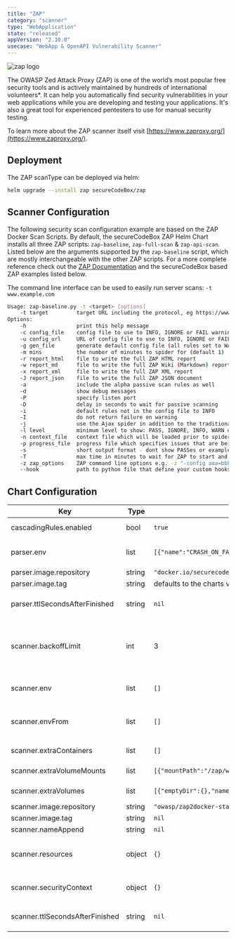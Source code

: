```yaml
---
title: "ZAP"
category: "scanner"
type: "WebApplication"
state: "released"
appVersion: "2.10.0"
usecase: "WebApp & OpenAPI Vulnerability Scanner"
---
```


![zap logo](https://raw.githubusercontent.com/wiki/zaproxy/zaproxy/images/zap32x32.png)

The OWASP Zed Attack Proxy (ZAP) is one of the world’s most popular free security tools and is actively maintained by hundreds of international volunteers*. It can help you automatically find security vulnerabilities in your web applications while you are developing and testing your applications. It's also a great tool for experienced pentesters to use for manual security testing.

To learn more about the ZAP scanner itself visit [https://www.zaproxy.org/](https://www.zaproxy.org/).

<!-- end -->

## Deployment

The ZAP scanType can be deployed via helm:

```bash
helm upgrade --install zap secureCodeBox/zap
```

## Scanner Configuration

The following security scan configuration example are based on the ZAP Docker Scan Scripts. By default, the secureCodeBox ZAP Helm Chart installs all three ZAP scripts: `zap-baseline`, `zap-full-scan` & `zap-api-scan`. Listed below are the arguments supported by the `zap-baseline` script, which are mostly interchangeable with the other ZAP scripts. For a more complete reference check out the [ZAP Documentation](https://www.zaproxy.org/docs/docker/) and the secureCodeBox based ZAP examples listed below.

The command line interface can be used to easily run server scans: `-t www.example.com`

```bash
Usage: zap-baseline.py -t <target> [options]
    -t target         target URL including the protocol, eg https://www.example.com
Options:
    -h                print this help message
    -c config_file    config file to use to INFO, IGNORE or FAIL warnings
    -u config_url     URL of config file to use to INFO, IGNORE or FAIL warnings
    -g gen_file       generate default config file (all rules set to WARN)
    -m mins           the number of minutes to spider for (default 1)
    -r report_html    file to write the full ZAP HTML report
    -w report_md      file to write the full ZAP Wiki (Markdown) report
    -x report_xml     file to write the full ZAP XML report
    -J report_json    file to write the full ZAP JSON document
    -a                include the alpha passive scan rules as well
    -d                show debug messages
    -P                specify listen port
    -D                delay in seconds to wait for passive scanning
    -i                default rules not in the config file to INFO
    -I                do not return failure on warning
    -j                use the Ajax spider in addition to the traditional one
    -l level          minimum level to show: PASS, IGNORE, INFO, WARN or FAIL, use with -s to hide example URLs
    -n context_file   context file which will be loaded prior to spidering the target
    -p progress_file  progress file which specifies issues that are being addressed
    -s                short output format - dont show PASSes or example URLs
    -T                max time in minutes to wait for ZAP to start and the passive scan to run
    -z zap_options    ZAP command line options e.g. -z "-config aaa=bbb -config ccc=ddd"
    --hook            path to python file that define your custom hooks
```

## Chart Configuration

| Key | Type | Default | Description |
|-----|------|---------|-------------|
| cascadingRules.enabled | bool | `true` | Enables or disables the installation of the default cascading rules for this scanner |
| parser.env | list | `[{"name":"CRASH_ON_FAILED_FINDINGS_VALIDATION","value":"false"}]` | Optional environment variables mapped into each parseJob (see: https://kubernetes.io/docs/tasks/inject-data-application/define-environment-variable-container/) |
| parser.image.repository | string | `"docker.io/securecodebox/parser-zap"` | Parser image repository |
| parser.image.tag | string | defaults to the charts version | Parser image tag |
| parser.ttlSecondsAfterFinished | string | `nil` | seconds after which the kubernetes job for the parser will be deleted. Requires the Kubernetes TTLAfterFinished controller: https://kubernetes.io/docs/concepts/workloads/controllers/ttlafterfinished/ |
| scanner.backoffLimit | int | 3 | There are situations where you want to fail a scan Job after some amount of retries due to a logical error in configuration etc. To do so, set backoffLimit to specify the number of retries before considering a scan Job as failed. (see: https://kubernetes.io/docs/concepts/workloads/controllers/job/#pod-backoff-failure-policy) |
| scanner.env | list | `[]` | Optional environment variables mapped into each scanJob (see: https://kubernetes.io/docs/tasks/inject-data-application/define-environment-variable-container/) |
| scanner.envFrom | list | `[]` | Optional mount environment variables from configMaps or secrets (see: https://kubernetes.io/docs/tasks/inject-data-application/distribute-credentials-secure/#configure-all-key-value-pairs-in-a-secret-as-container-environment-variables) |
| scanner.extraContainers | list | `[]` | Optional additional Containers started with each scanJob (see: https://kubernetes.io/docs/concepts/workloads/pods/init-containers/) |
| scanner.extraVolumeMounts | list | `[{"mountPath":"/zap/wrk","name":"zap-workdir"}]` | Optional VolumeMounts mapped into each scanJob (see: https://kubernetes.io/docs/concepts/storage/volumes/) |
| scanner.extraVolumes | list | `[{"emptyDir":{},"name":"zap-workdir"}]` | Optional Volumes mapped into each scanJob (see: https://kubernetes.io/docs/concepts/storage/volumes/) |
| scanner.image.repository | string | `"owasp/zap2docker-stable"` | Container Image to run the scan |
| scanner.image.tag | string | `nil` | defaults to the charts appVersion |
| scanner.nameAppend | string | `nil` | append a string to the default scantype name. |
| scanner.resources | object | `{}` | CPU/memory resource requests/limits (see: https://kubernetes.io/docs/tasks/configure-pod-container/assign-memory-resource/, https://kubernetes.io/docs/tasks/configure-pod-container/assign-cpu-resource/) |
| scanner.securityContext | object | `{}` | Optional securityContext set on scanner container (see: https://kubernetes.io/docs/tasks/configure-pod-container/security-context/) |
| scanner.ttlSecondsAfterFinished | string | `nil` | seconds after which the kubernetes job for the scanner will be deleted. Requires the Kubernetes TTLAfterFinished controller: https://kubernetes.io/docs/concepts/workloads/controllers/ttlafterfinished/ |

